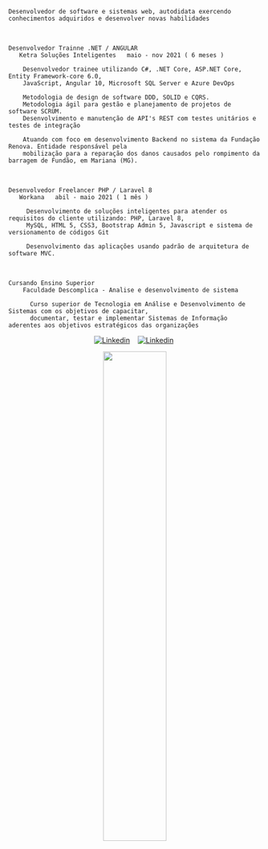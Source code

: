     Desenvolvedor de software e sistemas web, autodidata exercendo conhecimentos adquiridos e desenvolver novas habilidades

<br>
  
    Desenvolvedor Trainne .NET / ANGULAR 
       Ketra Soluções Inteligentes   maio - nov 2021 ( 6 meses ) 

        Desenvolvedor trainee utilizando C#, .NET Core, ASP.NET Core, Entity Framework-core 6.0, 
        JavaScript, Angular 10, Microsoft SQL Server e Azure DevOps

        Metodologia de design de software DDD, SOLID e CQRS.
        Metodologia ágil para gestão e planejamento de projetos de software SCRUM.
        Desenvolvimento e manutenção de API's REST com testes unitários e testes de integração

        Atuando com foco em desenvolvimento Backend no sistema da Fundação Renova. Entidade responsável pela
        mobilização para a reparação dos danos causados pelo rompimento da barragem de Fundão, em Mariana (MG).
<br>

    Desenvolvedor Freelancer PHP / Laravel 8 
       Workana   abil - maio 2021 ( 1 mês )

         Desenvolvimento de soluções inteligentes para atender os requisitos do cliente utilizando: PHP, Laravel 8, 
         MySQL, HTML 5, CSS3, Bootstrap Admin 5, Javascript e sistema de versionamento de códigos Git
       
         Desenvolvimento das aplicações usando padrão de arquitetura de software MVC.
         
<br>

    Cursando Ensino Superior 
        Faculdade Descomplica - Analise e desenvolvimento de sistema
            
          Curso superior de Tecnologia em Análise e Desenvolvimento de Sistemas com os objetivos de capacitar, 
          documentar, testar e implementar Sistemas de Informação aderentes aos objetivos estratégicos das organizações

<div>
   <p align="center">
    <a href="https://www.linkedin.com/in/alfredo1995"><img alt="Linkedin" src="https://img.shields.io/badge/-LinkedIn-blue?style=for-the-badge&logo=Linkedin&logoColor=white"></a>&nbsp;&nbsp;&nbsp;
    <a href="https://www.youtube.com/c/ÁreadaProgramação"><img alt="Linkedin" src="https://img.shields.io/youtube/channel/subscribers/UCXKSo8RSfVmrawXleZ-_arg?style=social"></a><a href="https://www.linkedin.com/in/alfredo1995/" target="_blank"></a>&nbsp;
  </p>
</div>

<p align="center"><img width=50% src="https://media.giphy.com/media/IThjAlJnD9WNO/giphy.gif"></p>

